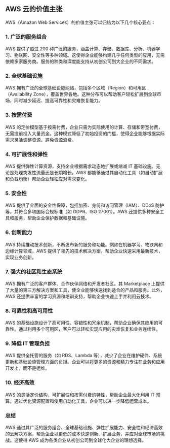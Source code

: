 ## AWS 云的价值主张

AWS（Amazon Web Services）的价值主张可以归结为以下几个核心要点：

### 1. **广泛的服务组合**
   AWS 提供了超过 200 种广泛的服务，涵盖计算、存储、数据库、分析、机器学习、物联网、安全性等多种领域。这使得企业能够构建几乎任何类型的应用，无需依赖多家服务商。服务的种类和深度能支持从初创公司到大企业的不同需求。

### 2. **全球基础设施**
   AWS 拥有广泛的全球基础设施网络，包括多个区域（Region）和可用区（Availability Zone），覆盖世界各地。这种分布可以帮助客户轻松扩展到全球市场，同时减少延迟、提高可靠性和灾难恢复能力。

### 3. **按需付费**
   AWS 的定价模型基于按需付费，企业只需为实际使用的计算、存储和带宽付费，无需提前投入大量资金。这种模式降低了初始投资的门槛，使得企业能够根据实际需求灵活调整资源，避免资源浪费。

### 4. **可扩展性和弹性**
   AWS 提供弹性计算资源，支持企业根据需求动态地扩展或缩减 IT 基础设施。无论是处理突发性流量还是长期增长，AWS 都能够通过其自动化工具（如自动扩展和负载均衡）帮助企业轻松应对需求变化。

### 5. **安全性**
   AWS 提供了全面的安全性保障，包括加密、身份和访问管理（IAM）、DDoS 防护等，并符合多项国际合规标准（如 GDPR、ISO 27001）。AWS 还提供多种安全工具和服务，帮助企业保护数据和基础设施。

### 6. **创新能力**
   AWS 持续推动技术创新，不断发布新的服务和功能。例如在机器学习、物联网和边缘计算领域，AWS 提供了领先的技术解决方案，帮助企业快速采用最新技术，实现业务创新。

### 7. **强大的社区和生态系统**
   AWS 拥有广泛的客户群体、合作伙伴网络和开发者社区。其 Marketplace 上提供了大量的第三方解决方案和工具，使企业能够快速找到适合的产品和服务。此外，AWS 还提供丰富的学习资源和培训支持，帮助企业快速上手并利用云技术。

### 8. **可靠性和高可用性**
   AWS 的基础设施设计了高可用性、容错性和冗余机制，帮助企业确保其应用的可靠性。通过利用多个可用区，客户可以轻松实现应用的灾难恢复和业务连续性。

### 9. **降低 IT 管理负担**
   AWS 提供全托管的服务（如 RDS、Lambda 等），减少了企业在维护硬件、系统更新和基础设施管理方面的负担。企业可以将更多的资源和精力专注在业务和应用开发上，而不是运维。

### 10. **经济高效**
   AWS 的灵活定价结构、可扩展性和按需付费的特性，帮助企业最大化利用 IT 预算。通过优化资源配置和使用自动化工具，企业可以进一步降低运营成本。

### 总结
AWS 通过其广泛的服务组合、全球基础设施、弹性扩展能力、安全性和经济高效的云解决方案，帮助企业以更低的成本快速创新、扩展业务，并应对全球市场的挑战。这使得 AWS 成为各类企业从初创公司到全球化大企业的理想选择。